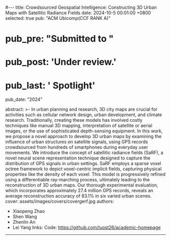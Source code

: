 #---
title:          Crowdsourced Geospatial Intelligence: Constructing 3D Urban Maps with Satellitic Radiance Fields
date:           2024-10-5 00:01:00 +0800
selected:       true
pub:            "ACM Ubicomp(CCF RANK A)"
# pub_pre:        "Submitted to "
# pub_post:       'Under review.'
# pub_last:       ' <span class="badge badge-pill badge-custom badge-success">Spotlight</span>'
pub_date:       "2024"

abstract: >-
In urban planning and research, 3D city maps are crucial for activities such as cellular network design, urban development, and climate research. Traditionally, creating these models has involved costly techniques like manual 3D mapping, interpretation of satellite or aerial images, or the use of sophisticated depth-sensing equipment. In this work, we propose a novel approach to develop 3D urban maps by examining the influence of urban structures on satellite signals, using GPS records crowdsourced from hundreds of smartphones during everyday user movements. We introduce the concept of satellitic radiance fields (SaRF), a novel neural scene representation technique designed to capture the distribution of GPS signals in urban settings. SaRF employs a sparse voxel octree framework to depict voxel-centric implicit fields, capturing physical properties like the density of each voxel. This model is progressively refined using a differentiable ray-marching process, ultimately leading to the reconstruction of 3D urban maps. Our thorough experimental evaluation, which incorporates approximately 27.4 million GPS records, reveals an average reconstruction accuracy of 83.1% in six varied urban scenes.
cover:          assets/images/covers/covergerf.jpg
authors:
  - Xiaopeng Zhao
  - Shen Wang
  - Zhenlin An
  - Lei Yang
links:
  Code: https://github.com/luost26/academic-homepage
---
